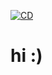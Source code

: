 [![CD](https://github.com/mattishere/RankCheck/actions/workflows/cd.yml/badge.svg)](https://github.com/mattishere/RankCheck/actions/workflows/cd.yml)

# hi :)